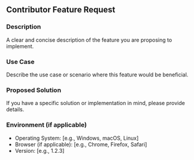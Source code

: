 
## Contributor Feature Request

### Description

A clear and concise description of the feature you are proposing to implement.

### Use Case

Describe the use case or scenario where this feature would be beneficial.

### Proposed Solution

If you have a specific solution or implementation in mind, please provide details.

### Environment (if applicable)

- Operating System: [e.g., Windows, macOS, Linux]
- Browser (if applicable): [e.g., Chrome, Firefox, Safari]
- Version: [e.g., 1.2.3]
